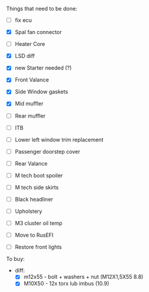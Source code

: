 Things that need to be done:
- [ ] fix ecu
- [x] Spal fan connector
- [ ] Heater Core
- [x] LSD diff
- [x] new Starter needed (?)
- [x] Front Valance
- [x] Side Window gaskets
- [x] Mid muffler
- [ ] Rear muffler
- [ ] ITB
- [ ] Lower left window trim replacement
- [ ] Passenger doorstep cover
- [ ] Rear Valance
- [ ] M tech boot spoiler
- [ ] M tech side skirts
- [ ] Black headliner
- [ ] Upholstery
- [ ] M3 cluster oil temp
- [ ] Move to RusEFI
- [ ] Restore front lights


To buy:
- diff:
  - [x] m12x55 - bolt + washers + nut (M12X1,5X55 8.8)
  - [x] M10X50 - 12x torx lub imbus (10.9)

